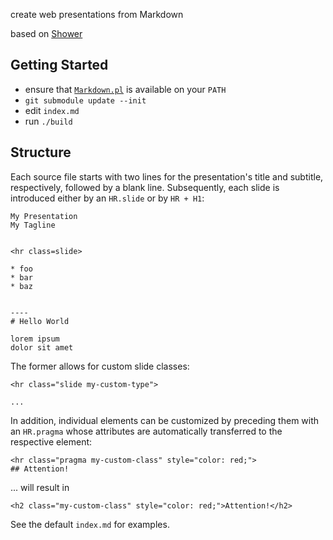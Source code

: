 create web presentations from Markdown

based on [Shower](http://shwr.me)


Getting Started
---------------

* ensure that [`Markdown.pl`](http://daringfireball.net/projects/markdown/) is
  available on your `PATH`
* `git submodule update --init`
* edit `index.md`
* run `./build`


Structure
---------

Each source file starts with two lines for the presentation's title and
subtitle, respectively, followed by a blank line. Subsequently, each slide is
introduced either by an `HR.slide` or by `HR + H1`:

    My Presentation
    My Tagline


    <hr class=slide>

    * foo
    * bar
    * baz


    ----
    # Hello World

    lorem ipsum
    dolor sit amet


The former allows for custom slide classes:

    <hr class="slide my-custom-type">

    ...

In addition, individual elements can be customized by preceding them with an
`HR.pragma` whose attributes are automatically transferred to the respective
element:

    <hr class="pragma my-custom-class" style="color: red;">
    ## Attention!

... will result in

    <h2 class="my-custom-class" style="color: red;">Attention!</h2>

See the default `index.md` for examples.
